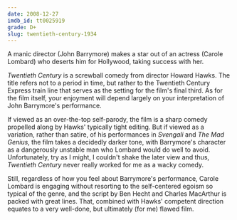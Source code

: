 ```yaml
---
date: 2008-12-27
imdb_id: tt0025919
grade: D+
slug: twentieth-century-1934
---
```


A manic director (John Barrymore) makes a star out of an actress (Carole Lombard) who deserts him for Hollywood, taking success with her.

_Twentieth Century_ is a screwball comedy from director Howard Hawks. The title refers not to a period in time, but rather to the Twentieth Century Express train line that serves as the setting for the film's final third. As for the film itself, your enjoyment will depend largely on your interpretation of John Barrymore's performance.

If viewed as an over-the-top self-parody, the film is a sharp comedy propelled along by Hawks' typically tight editing. But if viewed as a variation, rather than satire, of his performances in <span data-imdb-id="tt0022454">_Svengali_</span> and <span data-imdb-id="tt0022103">_The Mad Genius_</span>, the film takes a decidedly darker tone, with Barrymore's character as a dangerously unstable man who Lombard would do well to avoid. Unfortunately, try as I might, I couldn't shake the later view and thus, _Twentieth Century_ never really worked for me as a wacky comedy.

Still, regardless of how you feel about Barrymore's performance, Carole Lombard is engaging without resorting to the self-centered egoism so typical of the genre, and the script by Ben Hecht and Charles MacArthur is packed with great lines. That, combined with Hawks' competent direction equates to a very well-done, but ultimately (for me) flawed film.
